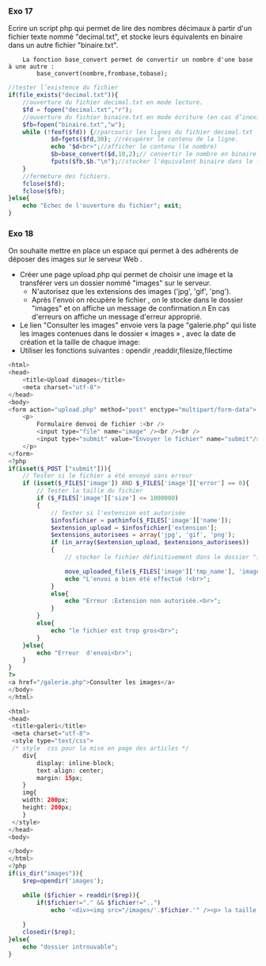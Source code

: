 ### Exo 17

Ecrire un script php qui  permet de lire des nombres décimaux à partir d'un fichier texte nommé "decimal.txt",  et stocke leurs équivalents en binaire dans un autre fichier "binaire.txt".

        La fonction base_convert permet de convertir un nombre d'une base à une autre :
            base_convert(nombre,frombase,tobase);

```php
//tester l’existence du fichier 
if(file_exists("decimal.txt")){
    //ouverture du fichier decimal.txt en mode lecture.
    $fd = fopen("decimal.txt","r");
    //ouverture du fichier binaire.txt en mode écriture (en cas d’inexistence il sera créer).
    $fb=fopen("binaire.txt","w");
    while (!feof($fd)) {//parcourir les lignes du fichier décimal.txt
            $d=fgets($fd,30); //récupérer le contenu de la ligne.
            echo "$d<br>";//afficher le contenu (le nombre)
            $b=base_convert($d,10,2);// convertir le nombre en binaire
            fputs($fb,$b."\n");//stocker l'équivalent binaire dans le fichier binaire.txt
    }
    //fermeture des fichiers.
    fclose($fd);
    fclose($fb);
}else{
    echo "Echec de l'ouverture du fichier"; exit;
}
```

### Exo 18

On souhaite mettre en place un espace qui permet à des adhérents de déposer des images sur le serveur Web .

- Créer une page upload.php qui permet de choisir une image et  la transférer vers un dossier nommé "images"  sur le  serveur.
  - N'autorisez que les extensions des images ('jpg', 'gif', 'png').
  - Après l'envoi on récupère le fichier , on le stocke dans le dossier "images" et on affiche un message de confirmation.n En cas d'erreurs on affiche un message d'erreur approprié.
- Le lien "Consulter les images" envoie vers la page "galerie.php" qui liste les images contenues dans le dossier « images » , avec la date de création et la taille de chaque image:
- Utiliser les fonctions suivantes : opendir ,readdir,filesize,filectime

```php
<html>
<head>
    <title>Upload dimages</title>
    <meta charset="utf-8">
</head>
<body>
<form action="upload.php" method="post" enctype="multipart/form-data">
    <p>
        Formulaire denvoi de fichier :<br />
        <input type="file" name="image" /><br /><br />
        <input type="submit" value="Envoyer le fichier" name="submit"/>
    </p>
</form>
<?php
if(isset($_POST ["submit"])){
    // Tester si le fichier a été envoyé sans erreur
    if (isset($_FILES['image']) AND $_FILES['image']['error'] == 0){
        // Tester la taille du fichier
        if ($_FILES['image']['size'] <= 1000000)
        {
            // Tester si l'extension est autorisée
            $infosfichier = pathinfo($_FILES['image']['name']);
            $extension_upload = $infosfichier['extension'];
            $extensions_autorisees = array('jpg', 'gif', 'png');
            if (in_array($extension_upload, $extensions_autorisees))
            {
                // stocker le fichier définitivement dans le dossier "image"

                move_uploaded_file($_FILES['image']['tmp_name'], 'images/' . basename($_FILES['image']['name']));
                echo "L'envoi a bien été effectué !<br>";
            }
            else{
                echo "Erreur :Extension non autorisée.<br>";
            }
        }
        else{
            echo "le fichier est trop gros<br>";
        }
    }else{
        echo "Erreur  d'envoi<br>";
    }
}
?>
<a href="/galerie.php">Consulter les images</a>
</body>
</html>
```

```php
<html>
<head>
 <title>galeri</title>
 <meta charset="utf-8">
 <style type="text/css">
 /* style  css pour la mise en page des articles */
    div{
        display: inline-block;
        text-align: center;
        margin: 15px;
    }
    img{
    width: 200px;
    height: 200px;
    }
 </style>
</head>
<body>

</body>
</html>
<?php
if(is_dir("images")){
    $rep=opendir('images');

    while ($fichier = readdir($rep)){ 
        if($fichier!="." && $fichier!="..")
            echo '<div><img src="/images/'.$fichier.'" /><p> la taille :'.filesize("images/".$fichier).' bytes <p> la date de creation '.date("d-m-y h:m:s",filectime(("images/".$fichier))).'</p></p></div>';
 
    }
    closedir($rep);
}else{
    echo "dossier introuvable";
}
```
